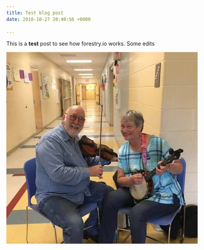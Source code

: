 ```yaml
---
title: Test blog post
date: 2018-10-27 20:40:56 +0000

---
```

This is a **test** post to see how forestry.io works. Some edits

![](/uploads/barb-and-russ.jpg)